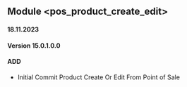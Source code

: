 ## Module <pos_product_create_edit>

#### 18.11.2023
#### Version 15.0.1.0.0
#### ADD
- Initial Commit Product Create Or Edit From Point of Sale
